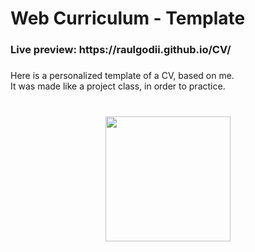 <h1 align="left">Web Curriculum - Template</h1>

###

<h3 align="left">Live preview: https://raulgodii.github.io/CV/</h3>

###

<p align="left">Here is a personalized template of a CV, based on me. <br>It was made like a project class, in order to practice.</p>

###

<br clear="both">

<div align="center">
  <img height="200" src="https://i.postimg.cc/Fs7yfGFP/image.png"  />
</div>

###
